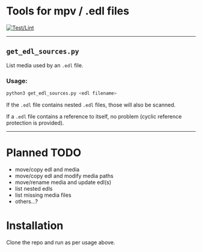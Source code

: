 # Tools for mpv / .edl files

[![Test/Lint](https://github.com/ocodo/edl-tools/actions/workflows/python-package.yml/badge.svg)](https://github.com/ocodo/edl-tools/actions/workflows/python-package.yml)

- - -

## `get_edl_sources.py`

List media used by an `.edl` file.

### Usage:

```sh
python3 get_edl_sources.py <edl filename>
```

If the `.edl` file contains nested `.edl` files, those will also be scanned.

If a `.edl` file contains a reference to itself, no problem (cyclic reference protection is provided).

- - -

# Planned TODO

- move/copy edl and media
- move/copy edl and modify media paths
- move/rename media and update edl(s)
- list nested edls
- list missing media files
- others...?

# Installation

Clone the repo and run as per usage above.
